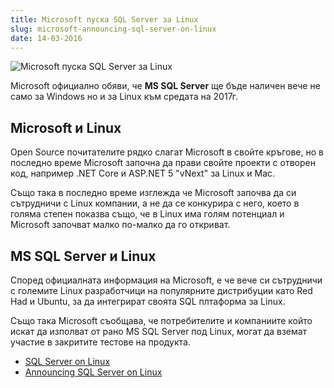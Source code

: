 ```yaml
---
title: Microsoft пуска SQL Server за Linux
slug: microsoft-announcing-sql-server-on-linux
date: 14-03-2016
---
```


![Microsoft пуска SQL Server за Linux](/microsoft-announcing-sql-server-on-linux/media/header.png)


Microsoft официално обяви, че **MS SQL Server** ще бъде наличен вече не само за Windows
но и за Linux към средата на 2017г.

## Microsoft и Linux

Open Source почитателите рядко слагат Microsoft в свойте кръгове, но в последно време
Microsoft започна да прави свойте проекти с отворен код, например .NET Core и ASP.NET 5 "vNext" за Linux и Mac.

Също така в последно време изглежда че Microsoft започва да си сътрудничи с Linux компании, а не да се конкурира с него, което в голяма степен показва също, че в Linux има голям потенциал и Microsoft започват малко по-малко да го откриват.

## MS SQL Server и Linux

Според официалната информация на Microsoft, е че вече си сътрудничи с големите Linux разработчици на популярните дистрибуции като Red Had и Ubuntu, за да интегрират своята SQL плтаформа за Linux.

Също така Microsoft съобщава, че потребителите и компаниите който искат да изполват от рано
MS SQL Server под Linux, могат да вземат участие в закритите тестове на продукта.

* [SQL Server on Linux](http://www.microsoft.com/en-us/server-cloud/sql-server-on-linux.aspx)
* [Announcing SQL Server on Linux](https://blogs.microsoft.com/blog/2016/03/07/announcing-sql-server-on-linux)